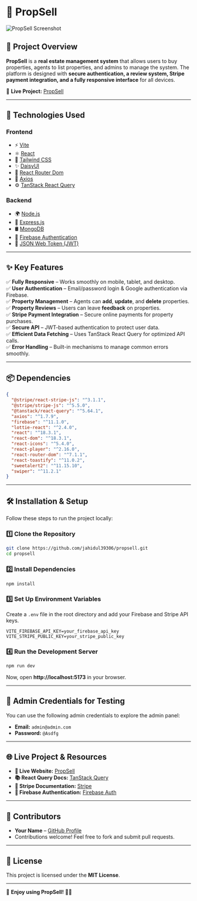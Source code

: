 # 🏡 PropSell

![PropSell Screenshot](https://i.ibb.co.com/M51Ryv0c/Screenshot-From-2025-02-05-13-43-52.png) <!-- Replace with an actual screenshot -->

## 📌 Project Overview

**PropSell** is a **real estate management system** that allows users to buy properties, agents to list properties, and admins to manage the system. The platform is designed with **secure authentication, a review system, Stripe payment integration, and a fully responsive interface** for all devices.

🔗 **Live Project:** [PropSell](https://propsell-6cc42.web.app)

---

## 🚀 Technologies Used

### **Frontend**
- ⚡ [Vite](https://vitejs.dev/)
- ⚛️ [React](https://react.dev/)
- 🎨 [Tailwind CSS](https://tailwindcss.com/)
- ✨ [DaisyUI](https://daisyui.com/)
- 🔀 [React Router Dom](https://reactrouter.com/en/main)
- 🔄 [Axios](https://axios-http.com/)
- ⚙️ [TanStack React Query](https://tanstack.com/query/latest)

### **Backend**
- 🌍 [Node.js](https://nodejs.org/)
- 🚀 [Express.js](https://expressjs.com/)
- 🛢️ [MongoDB](https://www.mongodb.com/)
- 🔐 [Firebase Authentication](https://firebase.google.com/)
- 🔑 [JSON Web Token (JWT)](https://jwt.io/)

---

## ✨ Key Features

✅ **Fully Responsive** – Works smoothly on mobile, tablet, and desktop.  
✅ **User Authentication** – Email/password login & Google authentication via Firebase.  
✅ **Property Management** – Agents can **add**, **update**, and **delete** properties.  
✅ **Property Reviews** – Users can leave **feedback** on properties.  
✅ **Stripe Payment Integration** – Secure online payments for property purchases.  
✅ **Secure API** – JWT-based authentication to protect user data.  
✅ **Efficient Data Fetching** – Uses TanStack React Query for optimized API calls.  
✅ **Error Handling** – Built-in mechanisms to manage common errors smoothly.  

---

## 📦 Dependencies

```json
{
  "@stripe/react-stripe-js": "^3.1.1",
  "@stripe/stripe-js": "^5.5.0",
  "@tanstack/react-query": "^5.64.1",
  "axios": "^1.7.9",
  "firebase": "^11.1.0",
  "lottie-react": "^2.4.0",
  "react": "^18.3.1",
  "react-dom": "^18.3.1",
  "react-icons": "^5.4.0",
  "react-player": "^2.16.0",
  "react-router-dom": "^7.1.1",
  "react-toastify": "^11.0.2",
  "sweetalert2": "^11.15.10",
  "swiper": "^11.2.1"
}
```

---

## 🛠️ Installation & Setup

Follow these steps to run the project locally:

### **1️⃣ Clone the Repository**
```sh
git clone https://github.com/jahidul39306/propsell.git
cd propsell
```

### **2️⃣ Install Dependencies**
```sh
npm install
```

### **3️⃣ Set Up Environment Variables**
Create a `.env` file in the root directory and add your Firebase and Stripe API keys.

```env
VITE_FIREBASE_API_KEY=your_firebase_api_key
VITE_STRIPE_PUBLIC_KEY=your_stripe_public_key
```

### **4️⃣ Run the Development Server**
```sh
npm run dev
```
Now, open **http://localhost:5173** in your browser.

---

## 🔑 Admin Credentials for Testing
You can use the following admin credentials to explore the admin panel:

- **Email:** `admin@admin.com`
- **Password:** `@Asdfg`

---

## 🌐 Live Project & Resources

- **🔗 Live Website:** [PropSell](https://propsell-6cc42.web.app)
- **📚 React Query Docs:** [TanStack Query](https://tanstack.com/query)
- **🛒 Stripe Documentation:** [Stripe](https://stripe.com/docs)
- **🔐 Firebase Authentication:** [Firebase Auth](https://firebase.google.com/docs/auth)

---

## 🤝 Contributors

- **Your Name** – [GitHub Profile](https://github.com/yourusername)
- Contributions welcome! Feel free to fork and submit pull requests.

---

## 📜 License

This project is licensed under the **MIT License**.

---

🚀 **Enjoy using PropSell!** 🏡✨
